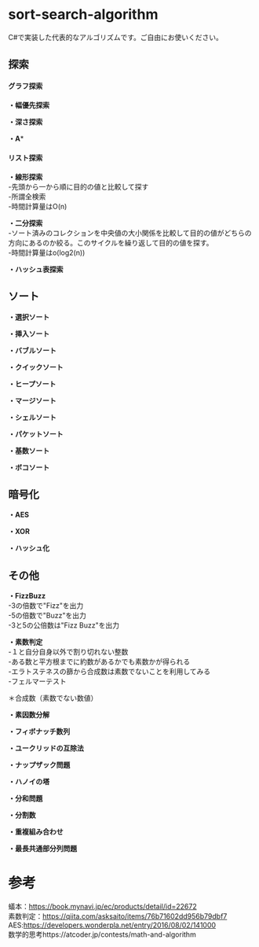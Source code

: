 # sort-search-algorithm
C#で実装した代表的なアルゴリズムです。ご自由にお使いください。

## 探索
#### グラフ探索

**・幅優先探索**  

**・深さ探索**  

**・A***  

#### リスト探索
**・線形探索**  
-先頭から一から順に目的の値と比較して探す  
-所謂全検索  
-時間計算量はO(n)  

**・二分探索**  
-ソート済みのコレクションを中央値の大小関係を比較して目的の値がどちらの方向にあるのか絞る。このサイクルを繰り返して目的の値を探す。    
-時間計算量はo(log2(n))  

**・ハッシュ表探索**  

## ソート

**・選択ソート**  

**・挿入ソート**  

**・バブルソート**  

**・クイックソート**  

**・ヒープソート**  

**・マージソート**  

**・シェルソート**  

**・パケットソート**  

**・基数ソート**  

**・ボコソート**  

## 暗号化
**・AES**  

**・XOR**  

**・ハッシュ化**  

## その他
**・FizzBuzz**  
-3の倍数で"Fizz"を出力  
-5の倍数で"Buzz"を出力  
-3と5の公倍数は"Fizz Buzz"を出力  

**・素数判定**  
-１と自分自身以外で割り切れない整数  
-ある数と平方根までに約数があるかでも素数かが得られる  
-エラトステネスの篩から合成数は素数でないことを利用してみる  
-フェルマーテスト  

＊合成数（素数でない数値）

**・素因数分解**  


**・フィボナッチ数列**  


**・ユークリッドの互除法**  


**・ナップザック問題**  


**・ハノイの塔**


**・分和問題**  


**・分割数**  


**・重複組み合わせ**  


**・最長共通部分列問題**  

# 参考
蟻本：https://book.mynavi.jp/ec/products/detail/id=22672  
素数判定：https://qiita.com/asksaito/items/76b71602dd956b79dbf7  
AES:https://developers.wonderpla.net/entry/2016/08/02/141000  
数学的思考https://atcoder.jp/contests/math-and-algorithm  
